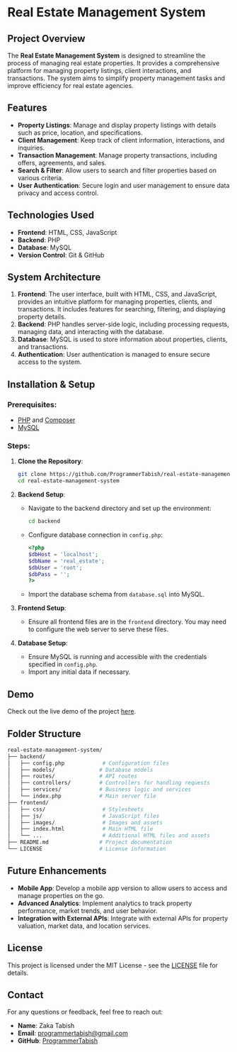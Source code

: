 # Real Estate Management System

## Project Overview
The **Real Estate Management System** is designed to streamline the process of managing real estate properties. It provides a comprehensive platform for managing property listings, client interactions, and transactions. The system aims to simplify property management tasks and improve efficiency for real estate agencies.

## Features
- **Property Listings**: Manage and display property listings with details such as price, location, and specifications.
- **Client Management**: Keep track of client information, interactions, and inquiries.
- **Transaction Management**: Manage property transactions, including offers, agreements, and sales.
- **Search & Filter**: Allow users to search and filter properties based on various criteria.
- **User Authentication**: Secure login and user management to ensure data privacy and access control.

## Technologies Used
- **Frontend**: HTML, CSS, JavaScript
- **Backend**: PHP
- **Database**: MySQL
- **Version Control**: Git & GitHub

## System Architecture
1. **Frontend**: The user interface, built with HTML, CSS, and JavaScript, provides an intuitive platform for managing properties, clients, and transactions. It includes features for searching, filtering, and displaying property details.
2. **Backend**: PHP handles server-side logic, including processing requests, managing data, and interacting with the database.
3. **Database**: MySQL is used to store information about properties, clients, and transactions.
4. **Authentication**: User authentication is managed to ensure secure access to the system.

## Installation & Setup

### Prerequisites:
- [PHP](https://www.php.net/) and [Composer](https://getcomposer.org/)
- [MySQL](https://dev.mysql.com/downloads/)

### Steps:
1. **Clone the Repository**:
    ```bash
    git clone https://github.com/ProgrammerTabish/real-estate-management-system.git
    cd real-estate-management-system
    ```

2. **Backend Setup**:
   - Navigate to the backend directory and set up the environment:
     ```bash
     cd backend
     ```
   - Configure database connection in `config.php`:
     ```php
     <?php
     $dbHost = 'localhost';
     $dbName = 'real_estate';
     $dbUser = 'root';
     $dbPass = '';
     ?>
     ```
   - Import the database schema from `database.sql` into MySQL.

3. **Frontend Setup**:
   - Ensure all frontend files are in the `frontend` directory. You may need to configure the web server to serve these files.

4. **Database Setup**:
   - Ensure MySQL is running and accessible with the credentials specified in `config.php`.
   - Import any initial data if necessary.

## Demo
Check out the live demo of the project [here](https://your-demo-link.com).

## Folder Structure
```bash
real-estate-management-system/
├── backend/
│   ├── config.php            # Configuration files
│   ├── models/              # Database models
│   ├── routes/              # API routes
│   ├── controllers/         # Controllers for handling requests
│   ├── services/            # Business logic and services
│   └── index.php            # Main server file
├── frontend/
│   ├── css/                  # Stylesheets
│   ├── js/                   # JavaScript files
│   ├── images/               # Images and assets
│   ├── index.html            # Main HTML file
│   └── ...                   # Additional HTML files and assets
├── README.md                # Project documentation
└── LICENSE                  # License information
```
## Future Enhancements
- **Mobile App**: Develop a mobile app version to allow users to access and manage properties on the go.
- **Advanced Analytics**: Implement analytics to track property performance, market trends, and user behavior.
- **Integration with External APIs**: Integrate with external APIs for property valuation, market data, and location services.

## License
This project is licensed under the MIT License - see the [LICENSE](./LICENSE) file for details.

## Contact
For any questions or feedback, feel free to reach out:

- **Name**: Zaka Tabish
- **Email**: [programmertabish@gmail.com](mailto:programmertabish@gmail.com)
- **GitHub**: [ProgrammerTabish](https://github.com/ProgrammerTabish)



